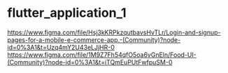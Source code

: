 # flutter_application_1
https://www.figma.com/file/Hsj3kKRPkzqutbavsHvTLr/Login-and-signup-pages-for-a-mobile-e-commerce-app.-(Community)?node-id=0%3A1&t=Uzq4mY2U43eLJjHR-0
https://www.figma.com/file/1M9Z7Fh54qfO5oa6vGnEln/Food-UI-(Community)?node-id=0%3A1&t=iTQmEuPUtFwfpuSM-0
